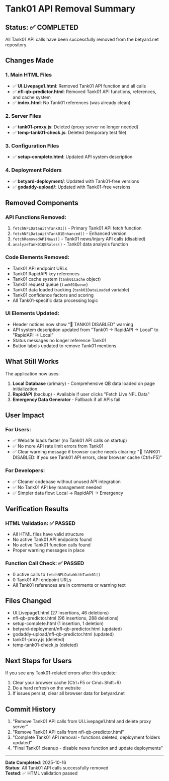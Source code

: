 # Tank01 API Removal Summary

## Status: ✅ COMPLETED

All Tank01 API calls have been successfully removed from the betyard.net repository.

## Changes Made

### 1. **Main HTML Files**
- ✅ **UI.Livepage1.html**: Removed Tank01 API function and all calls
- ✅ **nfl-qb-predictor.html**: Removed Tank01 API functions, references, and cache system
- ✅ **index.html**: No Tank01 references (was already clean)

### 2. **Server Files**
- ✅ **tank01-proxy.js**: Deleted (proxy server no longer needed)
- ✅ **temp-tank01-check.js**: Deleted (temporary test file)

### 3. **Configuration Files**
- ✅ **setup-complete.html**: Updated API system description

### 4. **Deployment Folders**
- ✅ **betyard-deployment/**: Updated with Tank01-free versions
- ✅ **godaddy-upload/**: Updated with Tank01-free versions

## Removed Components

### API Functions Removed:
1. `fetchNFLDataWithTank01()` - Primary Tank01 API fetch function
2. `fetchNFLDataWithTank01Enhanced()` - Enhanced version
3. `fetchRemovedAPINews()` - Tank01 news/injury API calls (disabled)
4. `analyzeTank01QBRoles()` - Tank01 data analysis function

### Code Elements Removed:
- Tank01 API endpoint URLs
- Tank01 RapidAPI key references
- Tank01 cache system (`tank01Cache` object)
- Tank01 request queue (`tank01Queue`)
- Tank01 data loaded tracking (`tank01DataLoaded` variable)
- Tank01 confidence factors and scoring
- All Tank01-specific data processing logic

### UI Elements Updated:
- Header notices now show "🚫 TANK01 DISABLED" warning
- API system description updated from "Tank01 → RapidAPI → Local" to "RapidAPI → Local"
- Status messages no longer reference Tank01
- Button labels updated to remove Tank01 mentions

## What Still Works

The application now uses:
1. **Local Database** (primary) - Comprehensive QB data loaded on page initialization
2. **RapidAPI** (backup) - Available if user clicks "Fetch Live NFL Data"
3. **Emergency Data Generator** - Fallback if all APIs fail

## User Impact

### For Users:
- ✅ Website loads faster (no Tank01 API calls on startup)
- ✅ No more API rate limit errors from Tank01
- ✅ Clear warning message if browser cache needs clearing: "🚫 TANK01 DISABLED: If you see Tank01 API errors, clear browser cache (Ctrl+F5)"

### For Developers:
- ✅ Cleaner codebase without unused API integration
- ✅ No Tank01 API key management needed
- ✅ Simpler data flow: Local → RapidAPI → Emergency

## Verification Results

### HTML Validation: ✅ PASSED
- All HTML files have valid structure
- No active Tank01 API endpoints found
- No active Tank01 function calls found
- Proper warning messages in place

### Function Call Check: ✅ PASSED
- 0 active calls to `fetchNFLDataWithTank01()`
- 0 Tank01 API endpoint URLs
- All Tank01 references are in comments or warning text

## Files Changed
- UI.Livepage1.html (27 insertions, 46 deletions)
- nfl-qb-predictor.html (96 insertions, 288 deletions)
- setup-complete.html (1 insertion, 1 deletion)
- betyard-deployment/nfl-qb-predictor.html (updated)
- godaddy-upload/nfl-qb-predictor.html (updated)
- tank01-proxy.js (deleted)
- temp-tank01-check.js (deleted)

## Next Steps for Users

If you see any Tank01-related errors after this update:
1. Clear your browser cache (Ctrl+F5 or Cmd+Shift+R)
2. Do a hard refresh on the website
3. If issues persist, clear all browser data for betyard.net

## Commit History
1. "Remove Tank01 API calls from UI.Livepage1.html and delete proxy server"
2. "Remove Tank01 API calls from nfl-qb-predictor.html"
3. "Complete Tank01 API removal - functions deleted, deployment folders updated"
4. "Final Tank01 cleanup - disable news function and update deployments"

---

**Date Completed**: 2025-10-16  
**Status**: All Tank01 API calls successfully removed  
**Tested**: ✅ HTML validation passed
